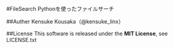 #FileSearch
Pythonを使ったファイルサーチ

##Auther
Kensuke Kousaka（@kensuke_linx）

##License
This software is released under the **MIT License**, see LICENSE.txt